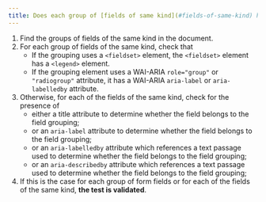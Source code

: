 ```yaml
---
title: Does each group of [fields of same kind](#fields-of-same-kind) have a [legend](#legend)?
---
```


1. Find the groups of fields of the same kind in the document.
2. For each group of fields of the same kind, check that
   - If the grouping uses a `<fieldset>` element, the `<fieldset>` element has a `<legend>` element.
   - If the grouping element uses a WAI-ARIA `role="group"` or `"radiogroup"` attribute, it has a WAI-ARIA `aria-label` or `aria-labelledby` attribute.
3. Otherwise, for each of the fields of the same kind, check for the presence of
   - either a title attribute to determine whether the field belongs to the field grouping;
   - or an `aria-label` attribute to determine whether the field belongs to the field grouping;
   - or an `aria-labelledby` attribute which references a text passage used to determine whether the field belongs to the field grouping;
   - or an `aria-describedby` attribute which references a text passage used to determine whether the field belongs to the field grouping;
4. If this is the case for each group of form fields or for each of the fields of the same kind, **the test is validated**.
